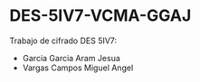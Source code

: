 # DES-5IV7-VCMA-GGAJ

Trabajo de cifrado DES 5IV7:
 * Garcia Garcia Aram Jesua
 * Vargas Campos Miguel Angel
